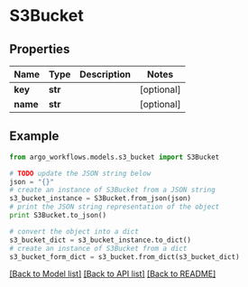 # S3Bucket


## Properties

Name | Type | Description | Notes
------------ | ------------- | ------------- | -------------
**key** | **str** |  | [optional] 
**name** | **str** |  | [optional] 

## Example

```python
from argo_workflows.models.s3_bucket import S3Bucket

# TODO update the JSON string below
json = "{}"
# create an instance of S3Bucket from a JSON string
s3_bucket_instance = S3Bucket.from_json(json)
# print the JSON string representation of the object
print S3Bucket.to_json()

# convert the object into a dict
s3_bucket_dict = s3_bucket_instance.to_dict()
# create an instance of S3Bucket from a dict
s3_bucket_form_dict = s3_bucket.from_dict(s3_bucket_dict)
```
[[Back to Model list]](../README.md#documentation-for-models) [[Back to API list]](../README.md#documentation-for-api-endpoints) [[Back to README]](../README.md)


